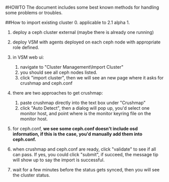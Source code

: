 #HOWTO
The document includes some best known methods for handling some problems or troubles.

##How to import existing cluster
0. applicable to 2.1 alpha 1.
1. deploy a ceph cluster external (maybe there is already one running)
2. deploy VSM with agents deployed on each ceph node with appropriate role defined.
3. in VSM web ui:
	1. navigate to "Cluster Management\Import Cluster"
	2. you should see all ceph nodes listed.
	3. click "import cluster", then we will see an new page where it asks for crushmap and ceph.conf

4. there are two approaches to get crushmap:
	1. paste crushmap directly into the text box under "Crushmap"
	2. click "Auto Detect", then a dialog will pop up, you'd select one monitor host, and point where is the monitor keyring file on the monitor host.

5. for ceph.conf, **we see some ceph.conf doesn't include osd information, if this is the case, you'd manually add them into ceph.conf.**
6. when crushmap and ceph.conf are ready, click "validate" to see if all can pass. If yes, you could click "submit", if succeed, the message tip will show up to say the import is successful.
7. wait for a few minutes before the status gets synced, then you will see the cluster status.
